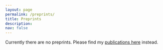 ```yaml
---
layout: page
permalink: /preprints/
title: Preprints
description: 
nav: false
---
```


Currently there are no preprints. Please find my [publications here](https://awortmann.github.io/publications/) instead.
